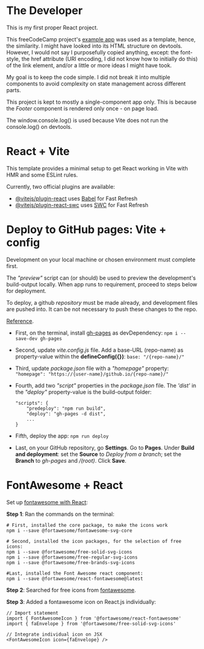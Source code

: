# The Developer

This is my first proper React project.

This freeCodeCamp project's [example app](https://random-quote-machine.freecodecamp.rocks/) was used as a template, hence, the similarity. I might have looked into its HTML structure on devtools. However, I would not say I purposefully copied anything, except: the font-style, the href attribute (URI encoding, I did not know how to initially do this) of the link element, and/or a little or more ideas I might have took.

My goal is to keep the code simple. I did not break it into multiple components to avoid complexity on state management across different parts.

This project is kept to mostly a single-component app only. This is because the *Footer*
component is rendered only once - on page load.
 
The window.console.log() is used because Vite does not run the console.log() on devtools.


# React + Vite

This template provides a minimal setup to get React working in Vite with HMR and some ESLint rules.

Currently, two official plugins are available:

- [@vitejs/plugin-react](https://github.com/vitejs/vite-plugin-react/blob/main/packages/plugin-react/README.md) uses [Babel](https://babeljs.io/) for Fast Refresh
- [@vitejs/plugin-react-swc](https://github.com/vitejs/vite-plugin-react-swc) uses [SWC](https://swc.rs/) for Fast Refresh


# Deploy to GitHub pages: Vite + config
Development on your local machine or chosen environment must complete first.

The *"preview"* script can (or should) be used to preview the development's build-output locally.  When app runs to requirement, proceed to steps below for deployment.

To deploy, a github *repository* must be made already, and development files are pushed into.  It can be not necessary to push these changes to the repo.

[Reference](https://medium.com/@aishwaryaparab1/deploying-vite-deploying-vite-app-to-github-pages-166fff40ffd3).

- First, on the terminal, install [gh-pages](https://www.npmjs.com/package/gh-pages) as devDependency:
	`npm i --save-dev gh-pages`

- Second, update *vite.config.js* file.  Add a base-URL (repo-name) as property-value within the **defineConfig({})**:
	`base: "/{repo-name}/"`

- Third, update *package.json* file with a *"homepage"* property:
	```"homepage": "https://{user-name}/github.io/{repo-name}/"```

- Fourth, add two *"script"* properties in the *package.json* file. The *'dist'* in the *"deploy"* property-value is the build-output folder:
	```
	"scripts": {
		"predeploy": "npm run build",
		"deploy": "gh-pages -d dist",
		...
	}
	```

- Fifth, deploy the app:
	`npm run deploy`

- Last, on your GitHub repository, go **Settings**. Go to **Pages**.  Under **Build and deployment**: set the **Source** to *Deploy from a branch*; set the **Branch** to *gh-pages* and */(root)*. Click **Save**.



# FontAwesome + React
Set up [fontawesome with React](https://fontawesome.com/docs/web/use-with/react/):

**Step 1**: Ran the commands on the terminal:

	# First, installed the core package, to make the icons work
	npm i --save @fortawesome/fontawesome-svg-core

	# Second, installed the icon packages, for the selection of free icons:
	npm i --save @fortawesome/free-solid-svg-icons
	npm i --save @fortawesome/free-regular-svg-icons
	npm i --save @fortawesome/free-brands-svg-icons

	#Last, installed the Font Awesome react component:
	npm i --save @fortawesome/react-fontawesome@latest

**Step 2**: Searched for free icons from [fontawesome](https://fontawesome.com/search).

**Step 3**: Added a fontawesome icon on React.js individually:

	// Import statement
	import { FontAwesomeIcon } from '@fortawesome/react-fontawesome'
	import { faEnvelope } from '@fortawesome/free-solid-svg-icons'

	// Integrate individual icon on JSX
	<FontAwesomeIcon icon={faEnvelope} />